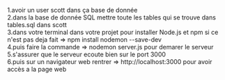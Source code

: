 1.avoir un user scott dans ça base de donnée  
2.dans la base de donnée SQL mettre toute les tables qui se trouve dans tables.sql dans scott  
3.dans votre terminal dans votre projet pour installer Node.js et npm si ce n'est pas deja fait => npm install nodemon --save-dev  
4.puis faire la commande => nodemon server.js    pour demarer le serveur  
5.s'assurer que le serveur ecoute bien sur le port 3000  
6.puis sur un navigateur web rentrer => http://localhost:3000     pour avoir accès a la page web
